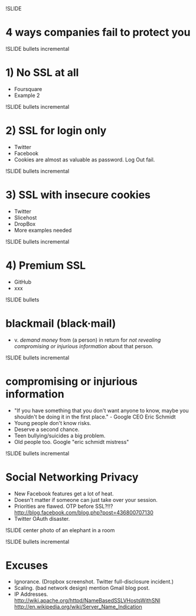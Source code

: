 !SLIDE
# 4 ways companies fail to protect you

!SLIDE bullets incremental
# 1) No SSL at all
* Foursquare
* Example 2

!SLIDE bullets incremental
# 2) SSL for login only
* Twitter
* Facebook
* Cookies are almost as valuable as password. Log Out fail.

!SLIDE bullets incremental
# 3) SSL with insecure cookies
* Twitter
* Slicehost
* DropBox
* More examples needed

!SLIDE bullets incremental
# 4) Premium SSL
* GitHub
* xxx

!SLIDE bullets
# blackmail (black·mail)
* v. *demand money* from (a person) in return for *not revealing* *compromising or injurious information* about that person.

!SLIDE bullets incremental
# compromising or injurious information
* "If you have something that you don't want anyone to know, maybe you shouldn't be doing it in the first place." - Google CEO Eric Schmidt
* Young people don't know risks.
* Deserve a second chance.
* Teen bullying/suicides a big problem.
* Old people too. Google "eric schmidt mistress"

!SLIDE bullets incremental
# Social Networking Privacy
* New Facebook features get a lot of heat.
* Doesn't matter if someone can just take over your session.
* Priorities are flawed. OTP before SSL?!!? http://blog.facebook.com/blog.php?post=436800707130
* Twitter OAuth disaster.

!SLIDE center
photo of an elephant in a room

!SLIDE bullets incremental
# Excuses
* Ignorance. (Dropbox screenshot. Twitter full-disclosure incident.)
* Scaling. (bad network design) mention Gmail blog post.
* IP Addresses. http://wiki.apache.org/httpd/NameBasedSSLVHostsWithSNI http://en.wikipedia.org/wiki/Server_Name_Indication